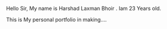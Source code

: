 Hello Sir, My name is Harshad Laxman Bhoir . Iam 23 Years old.

This is My personal portfolio in making....
